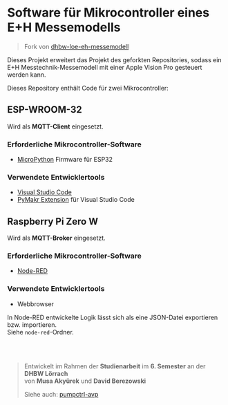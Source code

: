 # Software für Mikrocontroller eines E+H Messemodells
> Fork von [dhbw-loe-eh-messemodell](https://github.com/marvinkrn/dhbw-loe-eh-messemodell)

Dieses Projekt erweitert das Projekt des geforkten Repositories, sodass ein E+H Messtechnik-Messemodell mit einer Apple Vision Pro gesteuert werden kann.  

Dieses Repository enthält Code für zwei Mikrocontroller:  

## ESP-WROOM-32
Wird als **MQTT-Client** eingesetzt.

### Erforderliche Mikrocontroller-Software
- [MicroPython](https://micropython.org/) Firmware für ESP32

### Verwendete Entwicklertools
- [Visual Studio Code](https://code.visualstudio.com/)
- [PyMakr Extension](https://docs.pycom.io/gettingstarted/software/vscode/) für Visual Studio Code


## Raspberry Pi Zero W
Wird als **MQTT-Broker** eingesetzt.

### Erforderliche Mikrocontroller-Software
- [Node-RED](https://nodered.org/)

### Verwendete Entwicklertools
- Webbrowser

In Node-RED entwickelte Logik lässt sich als eine JSON-Datei exportieren bzw. importieren.  
Siehe `node-red`-Ordner.  

<br/>
<br/>

> Entwickelt im Rahmen der **Studienarbeit** im **6. Semester** an der **DHBW Lörrach**  
> von **Musa Akyürek** und **David Berezowski**
> 
> Siehe auch: [pumpctrl-avp](https://github.com/bdav-dev/pumpctrl-avp/)  
